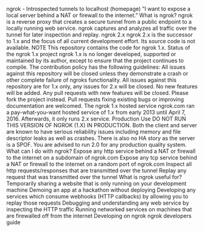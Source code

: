 ngrok - Introspected tunnels to localhost (homepage) ”I want to expose a local server behind a NAT or firewall to the internet.” What is ngrok? ngrok is a reverse proxy that creates a secure tunnel from a public endpoint to a locally running web service. ngrok captures and analyzes all traffic over the tunnel for later inspection and replay. ngrok 2.x ngrok 2.x is the successor to 1.x and the focus of all current development effort. Its source code is not available. NOTE This repository contains the code for ngrok 1.x. Status of the ngrok 1.x project ngrok 1.x is no longer developed, supported or maintained by its author, except to ensure that the project continues to compile. The contribution policy has the following guidelines: All issues against this repository will be closed unless they demonstrate a crash or other complete failure of ngroks functionality. All issues against this repository are for 1.x only, any issues for 2.x will be closed. No new features will be added. Any pull requests with new features will be closed. Please fork the project instead. Pull requests fixing existing bugs or improving documentation are welcomed. The ngrok 1.x hosted service ngrok.com ran a pay-what-you-want hosted service of 1.x from early 2013 until April 7, 2016. Afterwards, it only runs 2.x service. Production Use DO NOT RUN THIS VERSION OF NGROK (1.X) IN PRODUCTION. Both the client and server are known to have serious reliability issues including memory and file descriptor leaks as well as crashes. There is also no HA story as the server is a SPOF. You are advised to run 2.0 for any production quality system. What can I do with ngrok? Expose any http service behind a NAT or firewall to the internet on a subdomain of ngrok.com Expose any tcp service behind a NAT or firewall to the internet on a random port of ngrok.com Inspect all http requests/responses that are transmitted over the tunnel Replay any request that was transmitted over the tunnel What is ngrok useful for? Temporarily sharing a website that is only running on your development machine Demoing an app at a hackathon without deploying Developing any services which consume webhooks (HTTP callbacks) by allowing you to replay those requests Debugging and understanding any web service by inspecting the HTTP traffic Running networked services on machines that are firewalled off from the internet Developing on ngrok ngrok developers guide